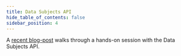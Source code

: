```yaml
---
title: Data Subjects API
hide_table_of_contents: false
sidebar_position: 4
---
```


A [recent blog-post](https://strmprivacy.io/posts/batchjobs-and-datasubjects/#dss) walks through a hands-on session with the Data
Subjects API.
